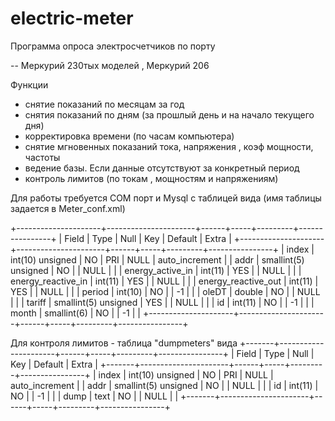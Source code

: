 # electric-meter

Программа опроса электросчетчиков по порту

-- Меркурий 230тых моделей , Меркурий 206

Функции 
- снятие показаний по месяцам за год
- снятия показаний по дням (за прошлый день и на начало текущего дня)
- корректировка времени (по часам компьютера)
- снятие мгновенных показаний тока, напряжения , коэф мощности, частоты
- ведение базы. Если данные отсутствуют за конкретный период
- контроль лимитов (по токам , мощностям и напряжениям)

Для работы требуется COM порт и Mysql с таблицей вида (имя таблицы задается в Meter_conf.xml)


+---------------------+----------------------+------+-----+---------+----------------+
| Field               | Type                 | Null | Key | Default | Extra          |
+---------------------+----------------------+------+-----+---------+----------------+
| index               | int(10) unsigned     | NO   | PRI | NULL    | auto_increment |
| addr                | smallint(5) unsigned | NO   |     | NULL    |                |
| energy_active_in    | int(11)              | YES  |     | NULL    |                |
| energy_reactive_in  | int(11)              | YES  |     | NULL    |                |
| energy_reactive_out | int(11)              | YES  |     | NULL    |                |
| period              | int(10)              | NO   |     | -1      |                |
| oleDT               | double               | NO   |     | NULL    |                |
| tariff              | smallint(5) unsigned | YES  |     | NULL    |                |
| id                  | int(11)              | NO   |     | -1      |                |
| month               | smallint(6)          | NO   |     | -1      |                |
+---------------------+----------------------+------+-----+---------+----------------+

Для контроля лимитов - таблица "dumpmeters" вида 
+-------+----------------------+------+-----+---------+----------------+
| Field | Type                 | Null | Key | Default | Extra          |
+-------+----------------------+------+-----+---------+----------------+
| index | int(10) unsigned     | NO   | PRI | NULL    | auto_increment |
| addr  | smallint(5) unsigned | NO   |     | NULL    |                |
| id    | int(11)              | NO   |     | -1      |                |
| dump  | text                 | NO   |     | NULL    |                |
+-------+----------------------+------+-----+---------+----------------+
